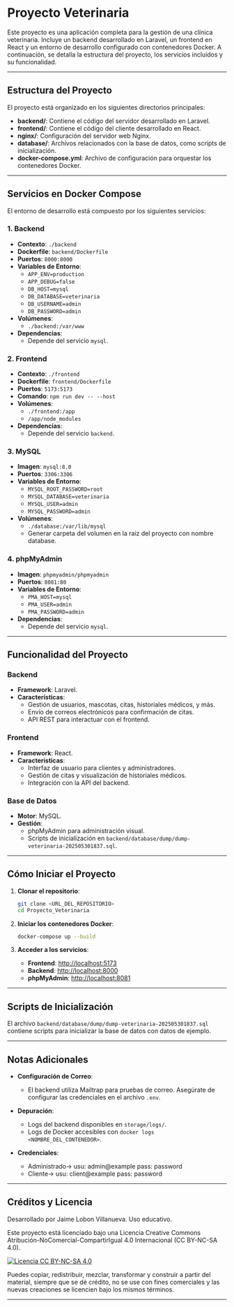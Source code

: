 # Proyecto Veterinaria

Este proyecto es una aplicación completa para la gestión de una clínica veterinaria. Incluye un backend desarrollado en Laravel, un frontend en React y un entorno de desarrollo configurado con contenedores Docker. A continuación, se detalla la estructura del proyecto, los servicios incluidos y su funcionalidad.

---

## Estructura del Proyecto

El proyecto está organizado en los siguientes directorios principales:

- **backend/**: Contiene el código del servidor desarrollado en Laravel.
- **frontend/**: Contiene el código del cliente desarrollado en React.
- **nginx/**: Configuración del servidor web Nginx.
- **database/**: Archivos relacionados con la base de datos, como scripts de inicialización.
- **docker-compose.yml**: Archivo de configuración para orquestar los contenedores Docker.

---

## Servicios en Docker Compose

El entorno de desarrollo está compuesto por los siguientes servicios:

### 1. **Backend**
- **Contexto**: `./backend`
- **Dockerfile**: `backend/Dockerfile`
- **Puertos**: `8000:8000`
- **Variables de Entorno**:
  - `APP_ENV=production`
  - `APP_DEBUG=false`
  - `DB_HOST=mysql`
  - `DB_DATABASE=veterinaria`
  - `DB_USERNAME=admin`
  - `DB_PASSWORD=admin`
- **Volúmenes**:
  - `./backend:/var/www`
- **Dependencias**:
  - Depende del servicio `mysql`.

### 2. **Frontend**
- **Contexto**: `./frontend`
- **Dockerfile**: `frontend/Dockerfile`
- **Puertos**: `5173:5173`
- **Comando**: `npm run dev -- --host`
- **Volúmenes**:
  - `./frontend:/app`
  - `/app/node_modules`
- **Dependencias**:
  - Depende del servicio `backend`.

### 3. **MySQL**
- **Imagen**: `mysql:8.0`
- **Puertos**: `3306:3306`
- **Variables de Entorno**:
  - `MYSQL_ROOT_PASSWORD=root`
  - `MYSQL_DATABASE=veterinaria`
  - `MYSQL_USER=admin`
  - `MYSQL_PASSWORD=admin`
- **Volúmenes**:
  - `./database:/var/lib/mysql`
  - Generar carpeta del volumen en la raiz del proyecto con nombre database.

### 4. **phpMyAdmin**
- **Imagen**: `phpmyadmin/phpmyadmin`
- **Puertos**: `8081:80`
- **Variables de Entorno**:
  - `PMA_HOST=mysql`
  - `PMA_USER=admin`
  - `PMA_PASSWORD=admin`
- **Dependencias**:
  - Depende del servicio `mysql`.

---

## Funcionalidad del Proyecto

### Backend
- **Framework**: Laravel.
- **Características**:
  - Gestión de usuarios, mascotas, citas, historiales médicos, y más.
  - Envío de correos electrónicos para confirmación de citas.
  - API REST para interactuar con el frontend.

### Frontend
- **Framework**: React.
- **Características**:
  - Interfaz de usuario para clientes y administradores.
  - Gestión de citas y visualización de historiales médicos.
  - Integración con la API del backend.

### Base de Datos
- **Motor**: MySQL.
- **Gestión**:
  - phpMyAdmin para administración visual.
  - Scripts de inicialización en `backend/database/dump/dump-veterinaria-202505301837.sql`. 

---

## Cómo Iniciar el Proyecto

1. **Clonar el repositorio**:
   ```bash
   git clone <URL_DEL_REPOSITORIO>
   cd Proyecto_Veterinaria
   ```

2. **Iniciar los contenedores Docker**:
   ```bash
   docker-compose up --build
   ```

3. **Acceder a los servicios**:
   - **Frontend**: [http://localhost:5173](http://localhost:5173)
   - **Backend**: [http://localhost:8000](http://localhost:8000)
   - **phpMyAdmin**: [http://localhost:8081](http://localhost:8081)

---

## Scripts de Inicialización

El archivo `backend/database/dump/dump-veterinaria-202505301837.sql` contiene scripts para inicializar la base de datos con datos de ejemplo.

---

## Notas Adicionales

- **Configuración de Correo**:
  - El backend utiliza Mailtrap para pruebas de correo. Asegúrate de configurar las credenciales en el archivo `.env`.

- **Depuración**:
  - Logs del backend disponibles en `storage/logs/`.
  - Logs de Docker accesibles con `docker logs <NOMBRE_DEL_CONTENEDOR>`.
- **Credenciales**:
  - Administrado-> usu: admin@example pass: password
  - Cliente-> usu: client@example pass: password
--- 

## Créditos y Licencia

Desarrollado por Jaime Lobon Villanueva. Uso educativo.

Este proyecto está licenciado bajo una Licencia Creative Commons Atribución-NoComercial-CompartirIgual 4.0 Internacional (CC BY-NC-SA 4.0).

[![Licencia CC BY-NC-SA 4.0](https://licensebuttons.net/l/by-nc-sa/4.0/88x31.png)](https://creativecommons.org/licenses/by-nc-sa/4.0/deed.es)

Puedes copiar, redistribuir, mezclar, transformar y construir a partir del material, siempre que se dé crédito, no se use con fines comerciales y las nuevas creaciones se licencien bajo los mismos términos.

---